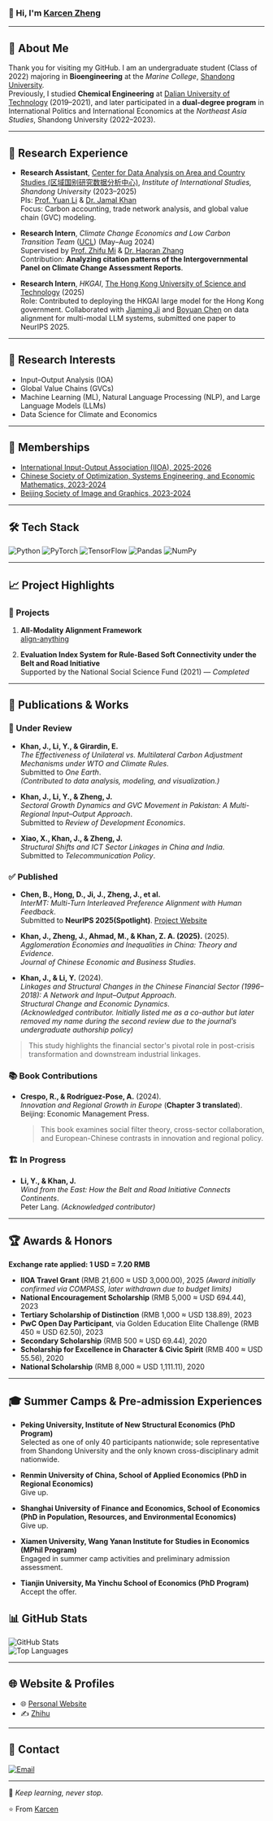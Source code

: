 ### 👋 Hi, I'm [Karcen Zheng](https://karcen.github.io/zhengjiacheng.github.io/)

---

## 🚀 About Me

Thank you for visiting my GitHub. I am an undergraduate student (Class of 2022) majoring in **Bioengineering** at the *Marine College*, [Shandong University](https://www.en.sdu.edu.cn/).  
Previously, I studied **Chemical Engineering** at [Dalian University of Technology](https://en.dlut.edu.cn/) (2019–2021), and later participated in a **dual-degree program** in International Politics and International Economics at the *Northeast Asia Studies*, Shandong University (2022–2023).

---

## 🧪 Research Experience

- **Research Assistant**, [Center for Data Analysis on Area and Country Studies (区域国别研究数据分析中心)](https://iis.wh.sdu.edu.cn/), *Institute of International Studies, Shandong University* (2023–2025)  
  PIs: [Prof. Yuan Li](https://esnea.wh.sdu.edu.cn/info/1024/1208.htm) & [Dr. Jamal Khan](https://iis.wh.sdu.edu.cn/info/1216/2395.htm)  
  Focus: Carbon accounting, trade network analysis, and global value chain (GVC) modeling.

- **Research Intern**, *Climate Change Economics and Low Carbon Transition Team* ([UCL](https://www.ucl.ac.uk/bartlett/construction/)) (May–Aug 2024)  
  Supervised by [Prof. Zhifu Mi](https://www.ucl.ac.uk/bartlett/construction/people/dr-zhifu-mi) & [Dr. Haoran Zhang](https://orcid.org/0000-0002-8751-5407)  
  Contribution: **Analyzing citation patterns of the Intergovernmental Panel on Climate Change Assessment Reports**.

- **Research Intern**, *HKGAI*, [The Hong Kong University of Science and Technology](https://hkust.edu.hk) (2025)  
  Role: Contributed to deploying the HKGAI large model for the Hong Kong government. Collaborated with [Jiaming Ji](https://jijiaming.com/) and [Boyuan Chen](https://cby-pku.github.io/) on data alignment for multi-modal LLM systems, submitted one paper to NeurIPS 2025.

---

## 🔬 Research Interests

- Input–Output Analysis (IOA)  
- Global Value Chains (GVCs)  
- Machine Learning (ML), Natural Language Processing (NLP), and Large Language Models (LLMs)  
- Data Science for Climate and Economics  

---

## 🔗 Memberships

- [International Input-Output Association (IIOA), 2025-2026](https://www.iioa.org/)  
- [Chinese Society of Optimization, Systems Engineering, and Economic Mathematics, 2023-2024](http://www.scope.org.cn/default.aspx)  
- [Beijing Society of Image and Graphics, 2023-2024](http://www.bsig.org.cn/)

---

## 🛠️ Tech Stack

![Python](https://img.shields.io/badge/-Python-black?style=flat-square&logo=python)
![PyTorch](https://img.shields.io/badge/-PyTorch-black?style=flat-square&logo=pytorch)
![TensorFlow](https://img.shields.io/badge/-TensorFlow-black?style=flat-square&logo=tensorflow)
![Pandas](https://img.shields.io/badge/-Pandas-black?style=flat-square&logo=pandas)
![NumPy](https://img.shields.io/badge/-NumPy-black?style=flat-square&logo=numpy)

---

## 📈 Project Highlights

### 🧠 Projects

1. **All-Modality Alignment Framework**  
   [align-anything](https://github.com/PKU-Alignment/align-anything)

2. **Evaluation Index System for Rule-Based Soft Connectivity under the Belt and Road Initiative**  
   Supported by the National Social Science Fund (2021) — *Completed*

---

## 📄 Publications & Works

### 📝 Under Review

- **Khan, J., Li, Y., & Girardin, E.**  
  *The Effectiveness of Unilateral vs. Multilateral Carbon Adjustment Mechanisms under WTO and Climate Rules*.  
  Submitted to *One Earth*.  
  *(Contributed to data analysis, modeling, and visualization.)*

- **Khan, J., Li, Y., & **Zheng, J.****  
  *Sectoral Growth Dynamics and GVC Movement in Pakistan: A Multi-Regional Input–Output Approach*.  
  Submitted to *Review of Development Economics*.

- **Xiao, X., Khan, J., & **Zheng, J.****  
  *Structural Shifts and ICT Sector Linkages in China and India*.  
  Submitted to *Telecommunication Policy*.

### ✅ Published
- **Chen, B., Hong, D., Ji, J., **Zheng, J.**, et al.**  
  *InterMT: Multi-Turn Interleaved Preference Alignment with Human Feedback*.  
  Submitted to **NeurIPS 2025(Spotlight)**. [Project Website](https://pku-intermt.github.io)


- **Khan, J., **Zheng, J.**, Ahmad, M., & Khan, Z. A. (2025).** (2025).  
  *Agglomeration Economies and Inequalities in China: Theory and Evidence*.  
  *Journal of Chinese Economic and Business Studies*.

- **Khan, J., & Li, Y.** (2024).  
  *Linkages and Structural Changes in the Chinese Financial Sector (1996–2018): A Network and Input–Output Approach*.  
  *Structural Change and Economic Dynamics*.  
  *(Acknowledged contributor. _Initially listed me as a co-author but later removed my name during the second review due to the journal’s undergraduate authorship policy_)*

> This study highlights the financial sector's pivotal role in post-crisis transformation and downstream industrial linkages.

### 📚 Book Contributions

- **Crespo, R., & Rodríguez-Pose, A.** (2024).  
  *Innovation and Regional Growth in Europe* (**Chapter 3 translated**).  
  Beijing: Economic Management Press.  
  > This book examines social filter theory, cross-sector collaboration, and European-Chinese contrasts in innovation and regional policy.

### 🏗️ In Progress

- **Li, Y., & Khan, J.**  
  *Wind from the East: How the Belt and Road Initiative Connects Continents*.  
  Peter Lang. *(Acknowledged contributor)*

---

## 🏆 Awards & Honors

**Exchange rate applied: 1 USD = 7.20 RMB**  

- **IIOA Travel Grant** (RMB 21,600 ≈ USD 3,000.00), 2025 *(Award initially confirmed via COMPASS, later withdrawn due to budget limits)*  
- **National Encouragement Scholarship** (RMB 5,000 ≈ USD 694.44), 2023  
- **Tertiary Scholarship of Distinction** (RMB 1,000 ≈ USD 138.89), 2023  
- **PwC Open Day Participant**, via Golden Education Elite Challenge (RMB 450 ≈ USD 62.50), 2023  
- **Secondary Scholarship** (RMB 500 ≈ USD 69.44), 2020  
- **Scholarship for Excellence in Character & Civic Spirit** (RMB 400 ≈ USD 55.56), 2020  
- **National Scholarship** (RMB 8,000 ≈ USD 1,111.11), 2020  

---

## 🎓 Summer Camps & Pre-admission Experiences  

- **Peking University, Institute of New Structural Economics (PhD Program)**  
  Selected as one of only 40 participants nationwide; sole representative from Shandong University and the only known cross-disciplinary admit nationwide.  

- **Renmin University of China, School of Applied Economics (PhD in Regional Economics)**  
  Give up.  

- **Shanghai University of Finance and Economics, School of Economics (PhD in Population, Resources, and Environmental Economics)**  
  Give up.  

- **Xiamen University, Wang Yanan Institute for Studies in Economics (MPhil Program)**  
  Engaged in summer camp activities and preliminary admission assessment.  

- **Tianjin University, Ma Yinchu School of Economics (PhD Program)**  
  Accept the offer.  


## 📊 GitHub Stats

![GitHub Stats](https://github-readme-stats.vercel.app/api?username=Karcen&show_icons=true&theme=radical)  
![Top Languages](https://github-readme-stats.vercel.app/api/top-langs/?username=Karcen&layout=compact&theme=radical)

---

## 🌐 Website & Profiles

- 🌐 [Personal Website](https://karcen.github.io/zhengjiacheng.github.io/)  
- ✍️ [Zhihu](https://www.zhihu.com/people/karcenzheng)

---

## 💌 Contact

[![Email](https://img.shields.io/badge/Email-me-blue?style=flat-square&logo=gmail)](mailto:karcenzheng17@gmail.com)

---

📢 *Keep learning, never stop.*  

⭐️ From [Karcen](https://github.com/Karcen)
